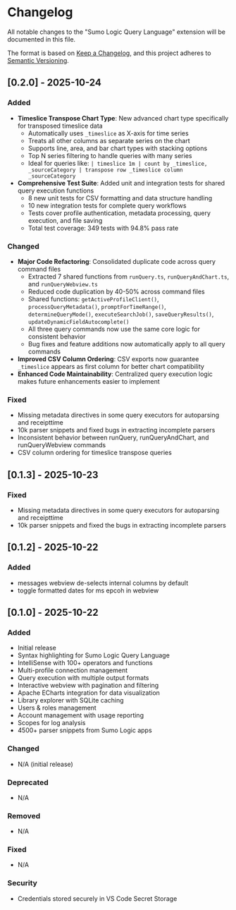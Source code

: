 # Changelog

All notable changes to the "Sumo Logic Query Language" extension will be documented in this file.

The format is based on [Keep a Changelog](https://keepachangelog.com/en/1.0.0/),
and this project adheres to [Semantic Versioning](https://semver.org/spec/v2.0.0.html).

## [0.2.0] - 2025-10-24

### Added
- **Timeslice Transpose Chart Type**: New advanced chart type specifically for transposed timeslice data
  - Automatically uses `_timeslice` as X-axis for time series
  - Treats all other columns as separate series on the chart
  - Supports line, area, and bar chart types with stacking options
  - Top N series filtering to handle queries with many series
  - Ideal for queries like: `| timeslice 1m | count by _timeslice, _sourceCategory | transpose row _timeslice column _sourceCategory`
- **Comprehensive Test Suite**: Added unit and integration tests for shared query execution functions
  - 8 new unit tests for CSV formatting and data structure handling
  - 10 new integration tests for complete query workflows
  - Tests cover profile authentication, metadata processing, query execution, and file saving
  - Total test coverage: 349 tests with 94.8% pass rate

### Changed
- **Major Code Refactoring**: Consolidated duplicate code across query command files
  - Extracted 7 shared functions from `runQuery.ts`, `runQueryAndChart.ts`, and `runQueryWebview.ts`
  - Reduced code duplication by 40-50% across command files
  - Shared functions: `getActiveProfileClient()`, `processQueryMetadata()`, `promptForTimeRange()`, `determineQueryMode()`, `executeSearchJob()`, `saveQueryResults()`, `updateDynamicFieldAutocomplete()`
  - All three query commands now use the same core logic for consistent behavior
  - Bug fixes and feature additions now automatically apply to all query commands
- **Improved CSV Column Ordering**: CSV exports now guarantee `_timeslice` appears as first column for better chart compatibility
- **Enhanced Code Maintainability**: Centralized query execution logic makes future enhancements easier to implement

### Fixed
- Missing metadata directives in some query executors for autoparsing and receipttime
- 10k parser snippets and fixed bugs in extracting incomplete parsers
- Inconsistent behavior between runQuery, runQueryAndChart, and runQueryWebview commands
- CSV column ordering for timeslice transpose queries

## [0.1.3] - 2025-10-23

### Fixed
- Missing metadata directives in some query executors for autoparsing and receipttime
- 10k parser snippets and fixed the bugs in extracting incomplete parsers

## [0.1.2] - 2025-10-22

### Added
- messages webview de-selects internal columns by default
- toggle formatted dates for ms epcoh in webview

## [0.1.0] - 2025-10-22

### Added
- Initial release
- Syntax highlighting for Sumo Logic Query Language
- IntelliSense with 100+ operators and functions
- Multi-profile connection management
- Query execution with multiple output formats
- Interactive webview with pagination and filtering
- Apache ECharts integration for data visualization
- Library explorer with SQLite caching
- Users & roles management
- Account management with usage reporting
- Scopes for log analysis
- 4500+ parser snippets from Sumo Logic apps

### Changed
- N/A (initial release)

### Deprecated
- N/A

### Removed
- N/A

### Fixed
- N/A

### Security
- Credentials stored securely in VS Code Secret Storage